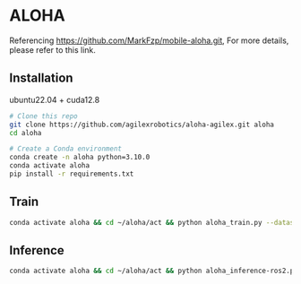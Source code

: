 
# ALOHA
Referencing https://github.com/MarkFzp/mobile-aloha.git, For more details, please refer to this link.
## Installation
ubuntu22.04 + cuda12.8
```bash
# Clone this repo
git clone https://github.com/agilexrobotics/aloha-agilex.git aloha
cd aloha

# Create a Conda environment
conda create -n aloha python=3.10.0
conda activate aloha
pip install -r requirements.txt
```

## Train
```bash
conda activate aloha && cd ~/aloha/act && python aloha_train.py --dataset_dir /home/agilex/data --ckpt_dir /home/agilex/checkpoint_aloha
```

## Inference
```bash
conda activate aloha && cd ~/aloha/act && python aloha_inference-ros2.py --ckpt_dir /home/agilex/checkpoint_aloha
```
